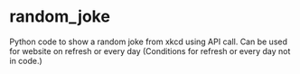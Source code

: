 # random_joke
Python code to show a random joke from xkcd using API call. Can be used for website on refresh or every day (Conditions for refresh or every day not in code.)

